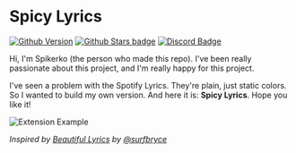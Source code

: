 # Spicy Lyrics

[![Github Version](https://img.shields.io/github/v/release/spikerko/spicy-lyrics)](https://github.com/surfbryce/beautiful-lyrics/) [![Github Stars badge](https://img.shields.io/github/stars/spikerko/spicy-lyrics?style=social)](https://github.com/surfbryce/beautiful-lyrics/) [![Discord Badge](https://dcbadge.limes.pink/api/server/uqgXU5wh8j?style=flat)](https://discord.com/invite/uqgXU5wh8j)


Hi, I'm Spikerko (the person who made this repo). I've been really passionate about this project, and I'm really happy for this project.

I've seen a problem with the Spotify Lyrics. They're plain, just static colors. So I wanted to build my own version. And here it is: **Spicy Lyrics**. Hope you like it!

![Extension Example](./previews/page.gif)


*Inspired by [Beautiful Lyrics](https://github.com/surfbryce/beautiful-lyrics) by [@surfbryce](https://github.com/surfbryce)*